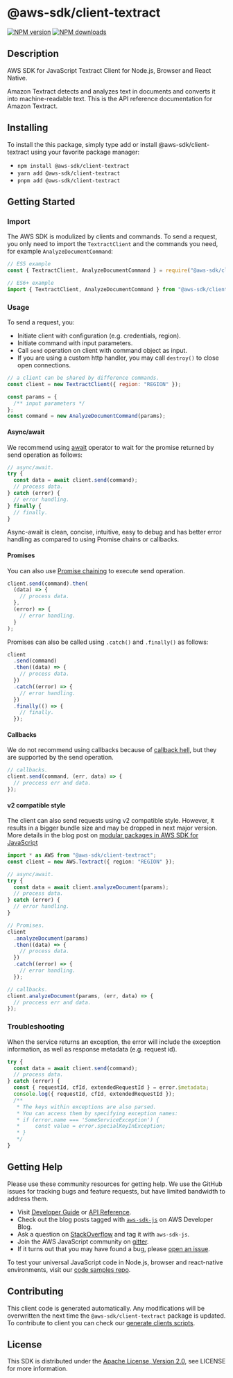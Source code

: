 # @aws-sdk/client-textract

[![NPM version](https://img.shields.io/npm/v/@aws-sdk/client-textract/latest.svg)](https://www.npmjs.com/package/@aws-sdk/client-textract)
[![NPM downloads](https://img.shields.io/npm/dm/@aws-sdk/client-textract.svg)](https://www.npmjs.com/package/@aws-sdk/client-textract)

## Description

AWS SDK for JavaScript Textract Client for Node.js, Browser and React Native.

<p>Amazon Textract detects and analyzes text in documents and converts it
into machine-readable text. This is the API reference documentation for
Amazon Textract.</p>

## Installing

To install the this package, simply type add or install @aws-sdk/client-textract
using your favorite package manager:

- `npm install @aws-sdk/client-textract`
- `yarn add @aws-sdk/client-textract`
- `pnpm add @aws-sdk/client-textract`

## Getting Started

### Import

The AWS SDK is modulized by clients and commands.
To send a request, you only need to import the `TextractClient` and
the commands you need, for example `AnalyzeDocumentCommand`:

```js
// ES5 example
const { TextractClient, AnalyzeDocumentCommand } = require("@aws-sdk/client-textract");
```

```ts
// ES6+ example
import { TextractClient, AnalyzeDocumentCommand } from "@aws-sdk/client-textract";
```

### Usage

To send a request, you:

- Initiate client with configuration (e.g. credentials, region).
- Initiate command with input parameters.
- Call `send` operation on client with command object as input.
- If you are using a custom http handler, you may call `destroy()` to close open connections.

```js
// a client can be shared by difference commands.
const client = new TextractClient({ region: "REGION" });

const params = {
  /** input parameters */
};
const command = new AnalyzeDocumentCommand(params);
```

#### Async/await

We recommend using [await](https://developer.mozilla.org/en-US/docs/Web/JavaScript/Reference/Operators/await)
operator to wait for the promise returned by send operation as follows:

```js
// async/await.
try {
  const data = await client.send(command);
  // process data.
} catch (error) {
  // error handling.
} finally {
  // finally.
}
```

Async-await is clean, concise, intuitive, easy to debug and has better error handling
as compared to using Promise chains or callbacks.

#### Promises

You can also use [Promise chaining](https://developer.mozilla.org/en-US/docs/Web/JavaScript/Guide/Using_promises#chaining)
to execute send operation.

```js
client.send(command).then(
  (data) => {
    // process data.
  },
  (error) => {
    // error handling.
  }
);
```

Promises can also be called using `.catch()` and `.finally()` as follows:

```js
client
  .send(command)
  .then((data) => {
    // process data.
  })
  .catch((error) => {
    // error handling.
  })
  .finally(() => {
    // finally.
  });
```

#### Callbacks

We do not recommend using callbacks because of [callback hell](http://callbackhell.com/),
but they are supported by the send operation.

```js
// callbacks.
client.send(command, (err, data) => {
  // proccess err and data.
});
```

#### v2 compatible style

The client can also send requests using v2 compatible style.
However, it results in a bigger bundle size and may be dropped in next major version. More details in the blog post
on [modular packages in AWS SDK for JavaScript](https://aws.amazon.com/blogs/developer/modular-packages-in-aws-sdk-for-javascript/)

```ts
import * as AWS from "@aws-sdk/client-textract";
const client = new AWS.Textract({ region: "REGION" });

// async/await.
try {
  const data = await client.analyzeDocument(params);
  // process data.
} catch (error) {
  // error handling.
}

// Promises.
client
  .analyzeDocument(params)
  .then((data) => {
    // process data.
  })
  .catch((error) => {
    // error handling.
  });

// callbacks.
client.analyzeDocument(params, (err, data) => {
  // proccess err and data.
});
```

### Troubleshooting

When the service returns an exception, the error will include the exception information,
as well as response metadata (e.g. request id).

```js
try {
  const data = await client.send(command);
  // process data.
} catch (error) {
  const { requestId, cfId, extendedRequestId } = error.$metadata;
  console.log({ requestId, cfId, extendedRequestId });
  /**
   * The keys within exceptions are also parsed.
   * You can access them by specifying exception names:
   * if (error.name === 'SomeServiceException') {
   *     const value = error.specialKeyInException;
   * }
   */
}
```

## Getting Help

Please use these community resources for getting help.
We use the GitHub issues for tracking bugs and feature requests, but have limited bandwidth to address them.

- Visit [Developer Guide](https://docs.aws.amazon.com/sdk-for-javascript/v3/developer-guide/welcome.html)
  or [API Reference](https://docs.aws.amazon.com/AWSJavaScriptSDK/v3/latest/index.html).
- Check out the blog posts tagged with [`aws-sdk-js`](https://aws.amazon.com/blogs/developer/tag/aws-sdk-js/)
  on AWS Developer Blog.
- Ask a question on [StackOverflow](https://stackoverflow.com/questions/tagged/aws-sdk-js) and tag it with `aws-sdk-js`.
- Join the AWS JavaScript community on [gitter](https://gitter.im/aws/aws-sdk-js-v3).
- If it turns out that you may have found a bug, please [open an issue](https://github.com/aws/aws-sdk-js-v3/issues/new/choose).

To test your universal JavaScript code in Node.js, browser and react-native environments,
visit our [code samples repo](https://github.com/aws-samples/aws-sdk-js-tests).

## Contributing

This client code is generated automatically. Any modifications will be overwritten the next time the `@aws-sdk/client-textract` package is updated.
To contribute to client you can check our [generate clients scripts](https://github.com/aws/aws-sdk-js-v3/tree/main/scripts/generate-clients).

## License

This SDK is distributed under the
[Apache License, Version 2.0](http://www.apache.org/licenses/LICENSE-2.0),
see LICENSE for more information.
